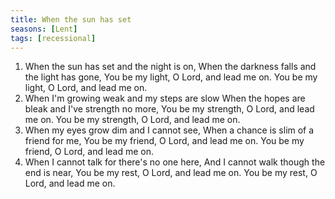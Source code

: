 ```yaml
---
title: When the sun has set
seasons: [Lent]
tags: [recessional]
---
```


1. When the sun has set and the night is on,
  When the darkness falls and the light has gone,
  You be my light, O Lord, and lead me on.
  You be my light, O Lord, and lead me on.
1. When I'm growing weak and my steps are slow
  When the hopes are bleak and I've strength no more,
  You be my strength, O Lord, and lead me on.
  You be my strength, O Lord, and lead me on.
1. When my eyes grow dim and I cannot see,
  When a chance is slim of a friend for me,
  You be my friend, O Lord, and lead me on.
  You be my friend, O Lord, and lead me on.
1. When I cannot talk for there's no one here,
  And I cannot walk though the end is near,
  You be my rest, O Lord, and lead me on.
  You be my rest, O Lord, and lead me on.

